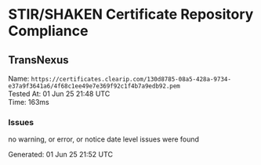 # STIR/SHAKEN Certificate Repository Compliance

## TransNexus

Name: `https://certificates.clearip.com/130d8785-08a5-428a-9734-e37a9f3641a6/4f68c1ee49e7e369f92c1f4b7a9edb92.pem`\
Tested At: 01 Jun 25 21:48 UTC\
Time: 163ms

### Issues

no warning, or error, or notice date level issues were found

Generated: 01 Jun 25 21:52 UTC